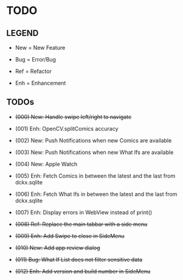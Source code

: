 # TODO

## LEGEND

- New = New Feature

- Bug = Error/Bug

- Ref = Refactor

- Enh = Enhancement

## TODOs

- ~~(000) New: Handle swipe left/right to navigate~~

- (001) Enh: OpenCV.splitComics accuracy

- (002) New: Push Notifications when new Comics are available

- (003) New: Push Notifications when new What Ifs are available

- (004) New: Apple Watch

- (005) Enh: Fetch Comics in between the latest and the last from dckx.sqlite

- (006) Enh: Fetch What Ifs in between the latest and the last from dckx.sqlite

- (007) Enh: Display errors in WebView instead of print()

- ~~(008) Ref: Replace the main tabbar with a side menu~~

- ~~(009) Enh: Add Swipe to close in SideMenu~~

- ~~(010) New: Add app review dialog~~

- ~~(011) Bug: What If List does not filter sensitive data~~

- ~~(012) Enh: Add version and build number in SideMenu~~





